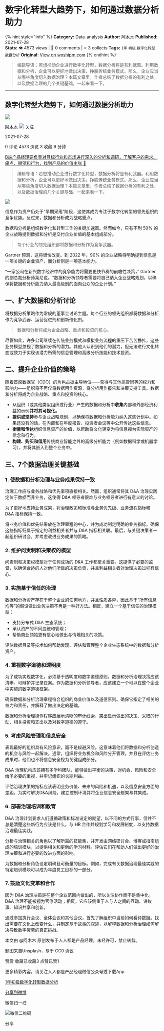 # 数字化转型大趋势下，如何通过数据分析助力
{% hint style="info" %}
**Category:** Data-analysis
**Author:** [阿木木](https://www.woshipm.com/u/1175628)
**Published:** 2021-07-28  
**Stats:** 👁️ 4573 views | 💬 0 comments | ⭐ 3 collects
**Tags:** `1年` `初级` `数字化转型` `数据分析`
**Original:** [View on woshipm.com](https://www.woshipm.com/data-analysis/4944370.html)
{% endhint %}
> 编辑导语：若想推动企业进行数字化转型，数据分析将是有利武器。利用数据和分析，企业可以更好地做出决策，挣脱传统业务模式。那么，企业应当从哪些角度切入数据治理？本篇文章里，作者总结了数据分析的有利之处，以及数据治理的几个关键基础，一起来看一下。

---

## 数字化转型大趋势下，如何通过数据分析助力

[![](https://image.woshipm.com/wp-files/2020/11/6GPuFt2KsLmIfqafu8rD.jpeg!/both/72x72)](https://www.woshipm.com/u/1175628)

[阿木木](https://www.woshipm.com/u/1175628) ![](https://static.woshipm.com/tag/1101_1@2x.png) 关注

2021-07-28

0 评论 4573 浏览 3 收藏 9 分钟

[B端产品经理要负责对目标行业和市场进行深入的分析和调研，了解客户的需求、痛点、期望和行为，找到产品的价值主张 🔗](https://ke.qidianla.com/courses/bcpm)

> 编辑导语：若想推动企业进行数字化转型，数据分析将是有利武器。利用数据和分析，企业可以更好地做出决策，挣脱传统业务模式。那么，企业应当从哪些角度切入数据治理？本篇文章里，作者总结了数据分析的有利之处，以及数据治理的几个关键基础，一起来看一下。

![](https://image.woshipm.com/wp-files/2021/07/fhpHEFzgASBEpfEmYy9g.jpg)

信息作为资产仍处于“早期采用”阶段，这使其成为专注于数字化转型的领先组织的竞争优势。反过来，数据和分析成为战略重点。

数据和分析是组织数字化和转型工作的关键加速器。然而如今，只有不到 50% 的企业战略提到数据和分析是交付企业价值的基本组成部分。

> 每个行业的领先组织都将数据和分析作为竞争武器。

Gartner 预测，这将很快改变。到 2022 年，90% 的企业战略将明确提到信息是一项关键的企业资产，而分析则是一项基本能力。

“一家公司在新兴数字经济中的竞争能力将需要更快节奏的前瞻性决策，” Gartner 的副总裁分析师莱尼说。“数据和分析领导者需要将自己纳入企业战略规划，以确保将数据和分析能力纳入最高级别的面向公众的企业计划。”

## 一、扩大数据和分析讨论

将数据分析策略作为常规的董事会讨论主题。每个行业的领先组织都将数据和分析作为竞争武器、运营促进剂和创新催化剂。

> 数据和分析将成为企业战略、重点和投资的核心。

尽管如此，许多公司继续在传统业务模式和模拟业务流程的重压下苦苦挣扎，这些业务模型忽视了数据和分析的潜力。其他人认识到他们的潜力，但无法进行文化转变或致力于实现该潜力所需的信息管理和高级分析技能和技术投资。

## 二、提升企业价值的策略

随着首席数据官（CDO）的角色占据主导地位——获得与其他高管同等的权力和影响力——组织将不再仅将数据用作资源，将分析用作报告和决策支持工具。数据和分析将成为企业战略、重点和投资的核心。

*   从组织（或其他类似组织或行业）产生的数据和分析中**收集**内部和外部经济利益的示例**并将其可视化。**
*   **提供或坚持**参与企业战略规划，以确保将数据和分析能力纳入这些计划中。如果还没有的话，在内部和在年度报告、投资者会议等中公开传达这些信息。
*   **衡量和传达**组织信息资产的价值，以帮助将文化转变为将信息视为实际资产的信念和行为。
*   **构建、购买和借用**传统商业智能之外的高级分析能力（例如数据科学或机器学习），并将其嵌入到整个业务中。

## 三、7个数据治理关键基础

### 1\. 使数据和分析治理与业务成果保持一致

治理工作应与业务战略和优先事项直接相关。然而，组织通常将其 D&A 治理实践定位于数据而非业务，这使得 D&A 领导者很难与业务领导者进行有意义的讨论。

为了更好地支持业务成果，将治理政策和标准与业务优先级、业务流程指标和 D&A 指标保持一致。

将业务价值和优先结果放在治理章程的中心，并为成功制定明确的业务指标。确保这些指标归属于指定的利益相关者并与 D&A 指标相关联。最后，与关键决策者一起组织研讨会，并考虑改进业务成果的策略。

### 2\. 维护问责制和决策权的模型

问责制和决策权模型对于任何成功的 D&A 工作都至关重要。这提供了必要的监督，以确保合适的人对他们所做的决策负责，并且利益相关者对治理决策过程有信心。

### 3\. 实施基于信任的治理

数据和分析资产存在于整个企业的任何地方，并且性质各异，因此基于“所有信息均等”的假设做出业务决策不再是一种好方法。相反，建立一个基于信任的治理模型：

*   支持分布式 D&A 生态系统；
*   承认资产的不同血统和管理；
*   帮助商业领袖更有信心地做出与情境相关的决策。

评估数据目录等技术如何帮助发现、评估和管理整个企业生态系统中的数据和分析资产。

### 4\. 重视数字道德和透明度

为了成功实现数字化，必须基于透明度和数字道德原则。数据和分析治理决策应该清晰、可辩护并记录在案。作为数据和分析领导者，应该建立一个可以在整个企业中实施的数字道德框架。

确保数据和分析治理章程符合组织的商业价值以及道德原则。确保它指定了相关的权力和责任，并解释了做出决定的基础。

数据和分析治理操作程序应展示清晰的审计线索，突出显示做出的决策、采取的行动、相关投资和支出以及对数字道德的遵守。

### 5\. 考虑风险管理和信息安全

表现最好的组织具有风险意识，而不是规避风险。这意味着他们将数据和分析创造的机会与风险一起解决。通常，组织将业务机会和风险分开管理，并且在评估业务成果时，他们也不将信息安全视为关键组成部分。

D&A 治理机构应该拥有多学科团队，能够做出平衡的决策，对机会、风险和安全给予必要的重视，并牢记组织的长期利益。

评估治理决策的指标应该表明业务价值、未来的风险和机遇，以及信息安全方面的差距。为实时解决D&A风险，建立控制环境并将企业信息安全框架与其集成。

### 6\. 部署治理培训和教育

D&A 治理计划要求人们遵循政策和标准设定的期望，以不同的方式行事，但并不总是清楚这些新行为应该是什么。与 HR 合作并规划学习和发展制度，以支持数据治理最佳实践。

分析与治理相关的角色以了解所需的技能集，并开发由网络研讨会、博客或指南组成的培训模块，以提供相关和更新的学习材料。评估它们在帮助人们做出更好的治理决策和进行必要的改进方面的影响。

为数据和分析角色设定明确且可衡量的目标。例如，完成有关数据治理最佳实践的特定培训模块可以成为年度员工目标的一部分。

### 7\. 鼓励文化变革和合作

因为 D&A 治理决策是在整个企业范围内做出的，所以关注协作而不是集中化。D&A 治理不能被视为官僚活动；相反，它应该侧重于人与人之间的互动、讲故事、知识共享和创新。

通过参加执行会议、全体会议和其他会议，首先了解组织中当前如何看待数据。找出需要在文化上改变什么，并制定基于故事的叙述，以解释数据和分析治理如何解决导致数字疲劳的真正挑战。

本文由 @阿木木 原创发布于人人都是产品经理。未经许可，禁止转载。

题图来自Unsplash，基于 CC0 协议

赞赏 收藏已收藏3 点赞已赞1

更多精彩内容，请关注人人都是产品经理微信公众号或下载App

[1年](https://www.woshipm.com/tag/1%e5%b9%b4)[初级](https://www.woshipm.com/tag/%e5%88%9d%e7%ba%a7)[数字化转型](https://www.woshipm.com/tag/%e6%95%b0%e5%ad%97%e5%8c%96%e8%bd%ac%e5%9e%8b)[数据分析](https://www.woshipm.com/tag/%e6%95%b0%e6%8d%ae%e5%88%86%e6%9e%90)

[分享到微博](https://service.weibo.com/share/share.php?appkey=2775287854&title=数字化转型大趋势下，如何通过数据分析助力&url=https://www.woshipm.com/data-analysis/4944370.html&pic=https://image.woshipm.com/wp-files/2021/07/fhpHEFzgASBEpfEmYy9g.jpg)

微信扫一扫

![微信二维码](https://api.pwmqr.com/qrcode/create/?url=https://www.woshipm.com/data-analysis/4944370.html)

分享